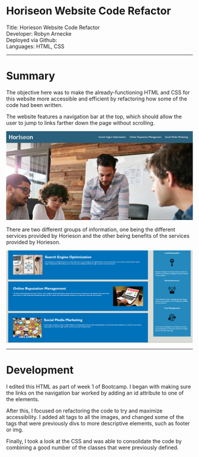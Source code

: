 # Horiseon Website Code Refactor

Title: Horieson Website Code Refactor  
Developer: Robyn Arnecke  
Deployed via Github:   
Languages: HTML, CSS   

---

# Summary

The objective here was to make the already-functioning HTML and CSS for this website more accessible and efficient by refactoring how some of the code had been written. 

The website features a navigation bar at the top, which should allow the user to jump to links farther down the page without scrolling. 

![This is a picture of the site featuring the navigation bar.](/assets/images/nav-bar-example.png?raw=true)

There are two different groups of information, one being the different services provided by Horieson and the other being benefits of the services provided by Horieson. 

![This is a picture of the two groups of information and the way they are differently styled.](/assets/images/info-example.png?raw=true)

---

# Development

I edited this HTML as part of week 1 of Bootcamp. I began with making sure the links on the navigation bar worked by adding an id attribute to one of the elements. 

After this, I focused on refactoring the code to try and maximize accessibility. I added alt tags to all the images, and changed some of the tags that were previously divs to more descriptive elements, such as footer or img. 

Finally, I took a look at the CSS and was able to consolidate the code by combining a good number of the classes that were previously defined. 
